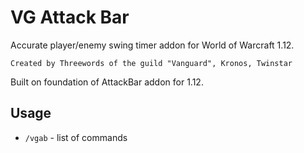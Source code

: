 # VG Attack Bar

Accurate player/enemy swing timer addon for World of Warcraft 1.12.

`Created by Threewords of the guild "Vanguard", Kronos, Twinstar`

Built on foundation of AttackBar addon for 1.12.

## Usage

* `/vgab` - list of commands
